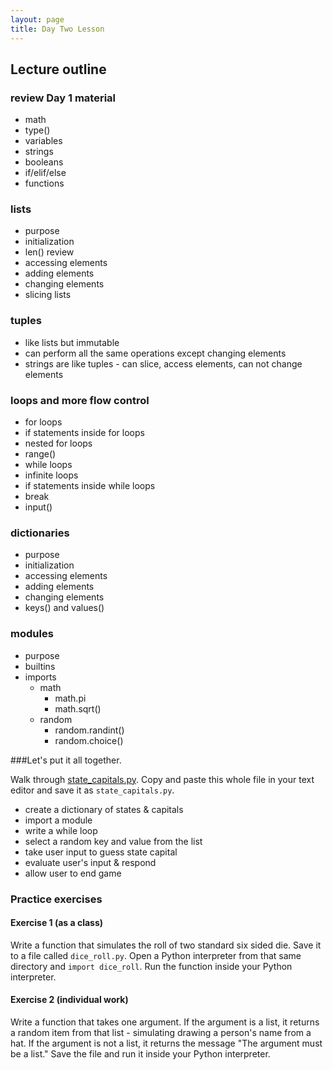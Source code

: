 ```yaml
---
layout: page
title: Day Two Lesson
---
```


## Lecture outline

### review Day 1 material

* math
* type()
* variables
* strings
* booleans
* if/elif/else
* functions

### lists

* purpose
* initialization
* len() review
* accessing elements
* adding elements
* changing elements
* slicing lists

### tuples

* like lists but immutable
* can perform all the same operations except changing elements
* strings are like tuples - can slice, access elements, can not change elements

### loops and more flow control

* for loops
* if statements inside for loops
* nested for loops
* range()
* while loops
* infinite loops
* if statements inside while loops
* break
* input()

### dictionaries

* purpose
* initialization
* accessing elements
* adding elements
* changing elements
* keys() and values()

### modules

* purpose
* builtins
* imports
    * math
        * math.pi
        * math.sqrt()    
    * random
        * random.randint()
        * random.choice()

###Let's put it all together.

Walk through [state_capitals.py](/code/capitals.py).  Copy and paste this whole file in your text editor and save it as `state_capitals.py`.

* create a dictionary of states & capitals 
* import a module
* write a while loop 
* select a random key and value from the list
* take user input to guess state capital
* evaluate user's input & respond
* allow user to end game


### Practice exercises

#### Exercise 1 (as a class)

Write a function that simulates the roll of two standard six sided die. 
Save it to a file called `dice_roll.py`.  Open a Python interpreter from that same directory and `import dice_roll`.  Run the function inside your Python interpreter.



#### Exercise 2 (individual work)

Write a function that takes one argument.  If the argument is a list, it returns a random item from that list - simulating drawing a person's name from a hat.  If the argument is not a list, it returns the message "The argument must be a list." Save the file and run it inside your Python interpreter.
